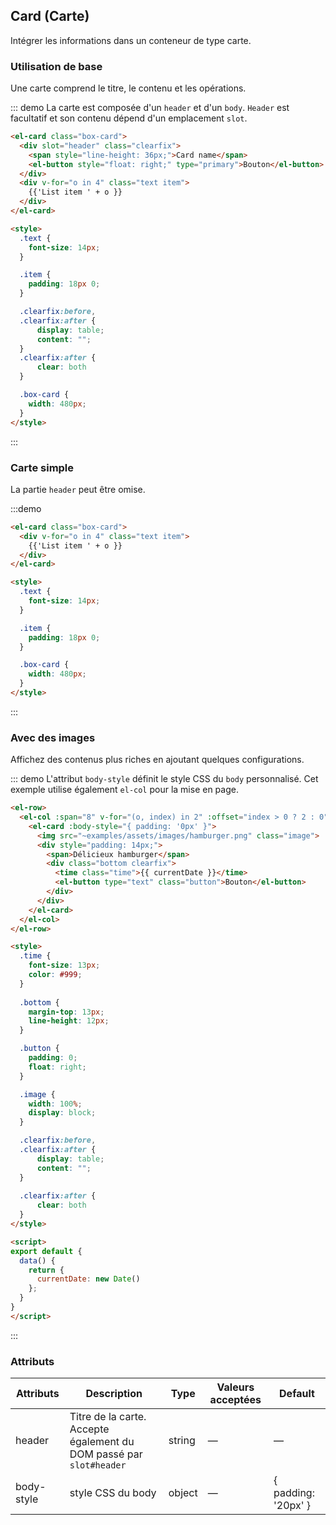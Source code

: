 <script>
  import dateUtil from 'main/utils/date'
  export default {
    data() {
      return {
        currentDate: dateUtil.format(new Date(), 'yyyy-MM-dd HH:mm')
      };
    }
  }
</script>

<style scoped>
  .text {
    font-size: 14px;
  }

  .time {
    font-size: 13px;
    color: #999;
  }

  .bottom {
    margin-top: 13px;
    line-height: 12px;
  }

  .item {
    padding: 18px 0;
  }

  .button {
    padding: 0;
    float: right;
  }

  .image {
    width: 100%;
    display: block;
  }

  .clearfix {
    @utils-clearfix;
  }

  .box-card {
    width: 480px;
  }
</style>
## Card (Carte)

Intégrer les informations dans un conteneur de type carte.

### Utilisation de base

Une carte comprend le titre, le contenu et les opérations.

::: demo La carte est composée d'un `header` et d'un `body`. `Header` est facultatif et son contenu dépend d'un emplacement `slot`.
```html
<el-card class="box-card">
  <div slot="header" class="clearfix">
    <span style="line-height: 36px;">Card name</span>
    <el-button style="float: right;" type="primary">Bouton</el-button>
  </div>
  <div v-for="o in 4" class="text item">
    {{'List item ' + o }}
  </div>
</el-card>

<style>
  .text {
    font-size: 14px;
  }

  .item {
    padding: 18px 0;
  }

  .clearfix:before,
  .clearfix:after {
      display: table;
      content: "";
  }
  .clearfix:after {
      clear: both
  }

  .box-card {
    width: 480px;
  }
</style>
```
:::

### Carte simple

La partie `header` peut être omise.

:::demo
```html
<el-card class="box-card">
  <div v-for="o in 4" class="text item">
    {{'List item ' + o }}
  </div>
</el-card>

<style>
  .text {
    font-size: 14px;
  }

  .item {
    padding: 18px 0;
  }

  .box-card {
    width: 480px;
  }
</style>
```
:::

### Avec des images

Affichez des contenus plus riches en ajoutant quelques configurations.

::: demo L'attribut `body-style` définit le style CSS du `body` personnalisé. Cet exemple utilise également `el-col` pour la mise en page.
```html
<el-row>
  <el-col :span="8" v-for="(o, index) in 2" :offset="index > 0 ? 2 : 0">
    <el-card :body-style="{ padding: '0px' }">
      <img src="~examples/assets/images/hamburger.png" class="image">
      <div style="padding: 14px;">
        <span>Délicieux hamburger</span>
        <div class="bottom clearfix">
          <time class="time">{{ currentDate }}</time>
          <el-button type="text" class="button">Bouton</el-button>
        </div>
      </div>
    </el-card>
  </el-col>
</el-row>

<style>
  .time {
    font-size: 13px;
    color: #999;
  }
  
  .bottom {
    margin-top: 13px;
    line-height: 12px;
  }

  .button {
    padding: 0;
    float: right;
  }

  .image {
    width: 100%;
    display: block;
  }

  .clearfix:before,
  .clearfix:after {
      display: table;
      content: "";
  }
  
  .clearfix:after {
      clear: both
  }
</style>

<script>
export default {
  data() {
    return {
      currentDate: new Date()
    };
  }
}
</script>
```
:::

### Attributs
| Attributs      | Description          | Type      | Valeurs acceptées       | Default  |
|---------- |-------- |---------- |-------------  |-------- |
| header | Titre de la carte. Accepte également du DOM passé par `slot#header` | string| — | — |
| body-style | style CSS du body | object| — | { padding: '20px' } |
